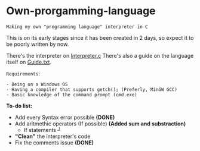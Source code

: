 # Own-prorgamming-language
`Making my own "programming language" interpreter in C`

This is on its early stages since it has been created in 2 days, so expect it to be poorly written by now.

There's the interpreter on [Interpreter.c](https://github.com/DeetSteve00/Own-prorgamming-language/blob/main/Interpreter.c "INTERPRETER.C")
There's also a guide on the language itself on [Guide.txt](https://github.com/DeetSteve00/Own-prorgamming-language/blob/main/Guide.txt "GUIDE.TXT").

`Requirements`:
```
- Being on a Windows OS
- Having a compiler that supports getch(); (Preferly, MinGW GCC)
- Basic knowledge of the command prompt (cmd.exe)
```

**To-do list:**
  - Add every Syntax error possible **(DONE)**
  - Add aritmethic operators (If possible) **(Added sum and substraction)**
    - If statements **┘**
  - **"Clean"** the interpreter's code
  - Fix the comments issue **(DONE)**
